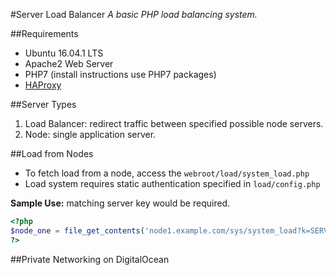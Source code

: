 #Server Load Balancer
*A basic PHP load balancing system.*

##Requirements
* Ubuntu 16.04.1 LTS
* Apache2 Web Server
* PHP7 (install instructions use PHP7 packages)
* [HAProxy](http://www.haproxy.org/)

##Server Types
1. Load Balancer: redirect traffic between specified possible node servers.
2. Node: single application server.

##Load from Nodes
* To fetch load from a node, access the `webroot/load/system_load.php`
* Load system requires static authentication specified in `load/config.php`

**Sample Use:** matching server key would be required. 
```php
<?php 
$node_one = file_get_contents('node1.example.com/sys/system_load?k=SERVER_KEY_HERE');
?>
```

##Private Networking on DigitalOcean
